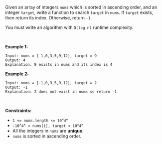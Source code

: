 Given an array of integers `nums` which is sorted in ascending order,
and an integer `target`, write a function to search `target` in `nums`.
If `target` exists, then return its index. Otherwise, return `-1`.

You must write an algorithm with `O(log n)` runtime complexity.

 

**Example 1:**

    Input: nums = [-1,0,3,5,9,12], target = 9
    Output: 4
    Explanation: 9 exists in nums and its index is 4

**Example 2:**

    Input: nums = [-1,0,3,5,9,12], target = 2
    Output: -1
    Explanation: 2 does not exist in nums so return -1

 

**Constraints:**

-   `1 <= nums.length <= 10`^`4`^
-   `-10`^`4`^` < nums[i], target < 10`^`4`^
-   All the integers in `nums` are **unique**.
-   `nums` is sorted in ascending order.
